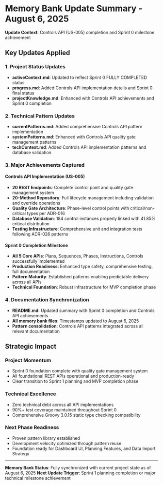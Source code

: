 # Memory Bank Update Summary - August 6, 2025

**Update Context**: Controls API (US-005) completion and Sprint 0 milestone achievement

## Key Updates Applied

### 1. Project Status Updates
- **activeContext.md**: Updated to reflect Sprint 0 FULLY COMPLETED status
- **progress.md**: Added Controls API implementation details and Sprint 0 final status
- **projectKnowledge.md**: Enhanced with Controls API achievements and Sprint 0 completion

### 2. Technical Pattern Updates
- **currentPatterns.md**: Added comprehensive Controls API pattern implementation
- **systemPatterns.md**: Enhanced with Controls API quality gate management patterns
- **techContext.md**: Added Controls API implementation patterns and database validation

### 3. Major Achievements Captured

#### Controls API Implementation (US-005)
- **20 REST Endpoints**: Complete control point and quality gate management system
- **20-Method Repository**: Full lifecycle management including validation and override operations
- **Quality Gate Architecture**: Phase-level control points with critical/non-critical types per ADR-016
- **Database Validation**: 184 control instances properly linked with 41.85% critical distribution
- **Testing Infrastructure**: Comprehensive unit and integration tests following ADR-026 patterns

#### Sprint 0 Completion Milestone
- **All 5 Core APIs**: Plans, Sequences, Phases, Instructions, Controls successfully implemented
- **Production Readiness**: Enhanced type safety, comprehensive testing, full documentation
- **Pattern Maturity**: Established patterns enabling predictable delivery across all APIs
- **Technical Foundation**: Robust infrastructure for MVP completion phase

### 4. Documentation Synchronization
- **README.md**: Updated summary with Sprint 0 completion and Controls API achievements
- **All memory bank files**: Timestamps updated to August 6, 2025
- **Pattern consolidation**: Controls API patterns integrated across all relevant documentation

## Strategic Impact

### Project Momentum
- Sprint 0 foundation complete with quality gate management system
- All foundational REST APIs operational and production-ready
- Clear transition to Sprint 1 planning and MVP completion phase

### Technical Excellence
- Zero technical debt across all API implementations
- 90%+ test coverage maintained throughout Sprint 0
- Comprehensive Groovy 3.0.15 static type checking compatibility

### Next Phase Readiness
- Proven pattern library established
- Development velocity optimized through pattern reuse
- Foundation ready for Dashboard UI, Planning Features, and Data Import Strategy

---

**Memory Bank Status**: Fully synchronized with current project state as of August 6, 2025
**Next Update Trigger**: Sprint 1 planning completion or major technical milestone achievement